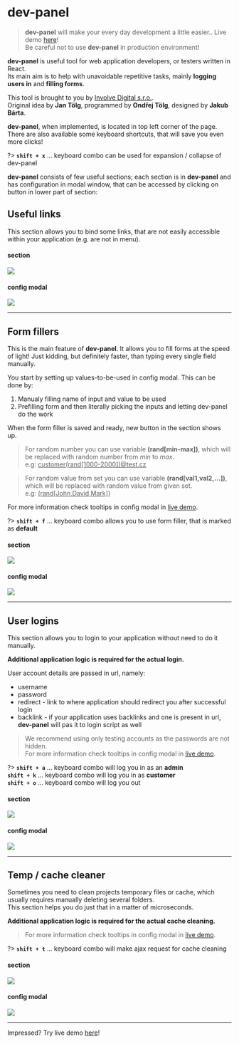 # **dev-panel**

> **dev-panel** will make your every day development a little easier.. Live demo <a href="https://www.sandbox.involvedigital.cz/dev-panel/demo" target="_blank">here</a>! <br />
>Be careful not to use **dev-panel** in production environment!

**dev-panel** is useful tool for web application developers, or testers written in React. <br />
Its main aim is to help with unavoidable repetitive tasks, mainly **logging users in** and **filling forms**.

This tool is brought to you by [Involve Digital s.r.o.](https://www.involve.cz/). <br />
Original idea by **Jan Tölg**, programmed by **Ondřej Tölg**, designed by **Jakub Bárta**.

**dev-panel**, when implemented, is located in top left corner of the page. <br />
There are also available some keyboard shortcuts, that will save you even more clicks!

?> **`shift + x`** ... keyboard combo can be used for expansion / collapse of dev-panel

**dev-panel** consists of few useful sections; each section is in **dev-panel** and has configuration in modal window, that can be accessed by clicking on button in lower part of section:

## Useful links

This section allows you to bind some links, that are not easily accessible within your application (e.g. are not in menu).

#### section
![](/img/useful-links.png)

#### config modal
![](/img/useful-links-modal.png)

<hr>

## Form fillers

This is the main feature of **dev-panel**. It allows you to fill forms at the speed of light! Just kidding, but definitely faster, than typing every single field manually. <br />

You start by setting up values-to-be-used in config modal. This can be done by:
1. Manualy filling name of input and value to be used
2. Prefilling form and then literally picking the inputs and letting dev-panel do the work

When the form filler is saved and ready, new button in the section shows up.

> For random number you can use variable <strong>(rand[min-max])</strong>, which will be replaced with random number from <i>min</i> to <i>max</i>. <br/>e.g: <u>customer(rand[1000-2000])@test.cz</u>
  
> For random value from set you can use variable <strong>(rand[val1,val2,...])</strong>, which will be replaced with random value from given set. <br/>e.g: <u>(rand[John,David,Mark])</u>

For more information check tooltips in config modal in <a href="https://www.sandbox.involvedigital.cz/dev-panel/demo" target="_blank">live demo</a>.

?> **`shift + f`** ... keyboard combo allows you to use form filler, that is marked as **default**

#### section
![](/img/form-fillers.png)

#### config modal
![](/img/form-fillers-modal.gif)

<hr>

## User logins

This section allows you to login to your application without need to do it manually. <br />

**Additional application logic is required for the actual login.**

User account details are passed in url, namely:
- username
- password
- redirect - link to where application should redirect you after successful login
- backlink - if your application uses backlinks and one is present in url, **dev-panel** will pas it to login script as well

> We recommend using only testing accounts as the passwords are not hidden. <br />
> For more information check tooltips in config modal in <a href="https://www.sandbox.involvedigital.cz/dev-panel/demo" target="_blank">live demo</a>.

?>
**`shift + a`** ... keyboard combo will log you in as an **admin** <br />
**`shift + k`** ... keyboard combo will log you in as **customer** <br />
**`shift + o`** ... keyboard combo will log you out

#### section
![](/img/user-logins.png)

#### config modal
![](/img/user-logins-modal.png)

<hr>

## Temp / cache cleaner

Sometimes you need to clean projects temporary files or cache, which usually requires manually deleting several folders. <br />
This section helps you do just that in a matter of microseconds. <br />

**Additional application logic is required for the actual cache cleaning.**

> For more information check tooltips in config modal in <a href="https://www.sandbox.involvedigital.cz/dev-panel/demo" target="_blank">live demo</a>.

?> **`shift + t`** ... keyboard combo will make ajax request for cache cleaning

#### section
![](/img/temp-cache-cleaner.png)

#### config modal
![](/img/temp-cache-cleaner-modal.png)

<hr>

Impressed? Try live demo <a href="https://www.sandbox.involvedigital.cz/dev-panel/demo" target="_blank">here</a>!
